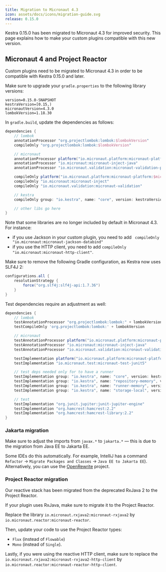 ```yaml
---
title: Migration to Micronaut 4.3
icon: assets/docs/icons/migration-guide.svg
release: 0.15.0
---
```


Kestra 0.15.0 has been migrated to Micronaut 4.3 for improved security. This page explains how to make your custom plugins compatible with this new version.

## Micronaut 4 and Project Reactor

Custom plugins need to be migrated to Micronaut 4.3 in order to be compatible with Kestra 0.15.0 and later.

Make sure to upgrade your `gradle.properties` to the following library versions:

```properties
version=0.15.0-SNAPSHOT
kestraVersion=[0.15,)
micronautVersion=4.3.0
lombokVersion=1.18.30
```

In `gradle.build`, update the dependencies as follows:

```groovy
dependencies {
    // lombok
    annotationProcessor "org.projectlombok:lombok:$lombokVersion"
    compileOnly "org.projectlombok:lombok:$lombokVersion"

    // micronaut
    annotationProcessor platform("io.micronaut.platform:micronaut-platform:$micronautVersion")
    annotationProcessor "io.micronaut:micronaut-inject-java"
    annotationProcessor "io.micronaut.validation:micronaut-validation-processor"

    compileOnly platform("io.micronaut.platform:micronaut-platform:$micronautVersion")
    compileOnly "io.micronaut:micronaut-inject"
    compileOnly "io.micronaut.validation:micronaut-validation"

    // kestra
    compileOnly group: "io.kestra", name: "core", version: kestraVersion

    // other libs go here
}
```

Note that some libraries are no longer included by default in Micronaut 4.3. For instance:
- if you use Jackson in your custom plugin, you need to add ` compileOnly "io.micronaut:micronaut-jackson-databind"`
- if you use the HTTP client, you need to add `compileOnly "io.micronaut:micronaut-http-client"`.

Make sure to remove the following Gradle configuration, as Kestra now uses SLF4J 2:

```groovy
configurations.all {
    resolutionStrategy {
        force("org.slf4j:slf4j-api:1.7.36")
    }
}
```

Test dependencies require an adjustment as well:

```groovy
dependencies {
    // lombok
    testAnnotationProcessor "org.projectlombok:lombok:" + lombokVersion
    testCompileOnly 'org.projectlombok:lombok:' + lombokVersion

    // micronaut
    testAnnotationProcessor platform("io.micronaut.platform:micronaut-platform:$micronautVersion")
    testAnnotationProcessor "io.micronaut:micronaut-inject-java"
    testAnnotationProcessor "io.micronaut.validation:micronaut-validation-processor"

    testImplementation platform("io.micronaut.platform:micronaut-platform:$micronautVersion")
    testImplementation "io.micronaut.test:micronaut-test-junit5"

    // test deps needed only for to have a runner
    testImplementation group: "io.kestra", name: "core", version: kestraVersion
    testImplementation group: "io.kestra", name: "repository-memory", version: kestraVersion
    testImplementation group: "io.kestra", name: "runner-memory", version: kestraVersion
    testImplementation group: "io.kestra", name: "storage-local", version: kestraVersion

    // test
    testImplementation "org.junit.jupiter:junit-jupiter-engine"
    testImplementation "org.hamcrest:hamcrest:2.2"
    testImplementation "org.hamcrest:hamcrest-library:2.2"
}
```

### Jakarta migration

Make sure to adjust the imports from `javax.*` to `jakarta.*` — this is due to the migration from Java EE to Jakarta EE.

Some IDEs do this automatically. For example, IntelliJ has a command `Refactor` -> `Migrate Packages and Classes` -> `Java EE to Jakarta EE`). Alternatively, you can use the [OpenRewrite](https://docs.openrewrite.org/recipes/java/migrate/jakarta/javaxmigrationtojakarta) project.

### Project Reactor migration

Our reactive stack has been migrated from the deprecated RxJava 2 to the Project Reactor.

If your plugin uses RxJava, make sure to migrate it to the Project Reactor.

Replace the library `io.micronaut.rxjava2:micronaut-rxjava2` by `io.micronaut.reactor:micronaut-reactor`.

Then, update your code to use the Project Reactor types:
- `Flux` (instead of `Flowable`)
- `Mono` (instead of `Single`).

Lastly, if you were using the reactive HTTP client, make sure to replace the `io.micronaut.rxjava2:micronaut-rxjava2-http-client` by `io.micronaut.reactor:micronaut-reactor-http-client`.
